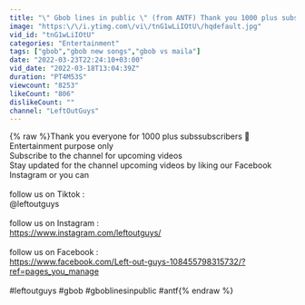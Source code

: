 ```yaml
---
title: "\" Gbob lines in public \" (from ANTF) Thank you 1000 plus subscribers 🙏 || left out guys"
image: "https:\/\/i.ytimg.com\/vi\/tnG1wLiIOtU\/hqdefault.jpg"
vid_id: "tnG1wLiIOtU"
categories: "Entertainment"
tags: ["gbob","gbob new songs","gbob vs maila"]
date: "2022-03-23T22:24:10+03:00"
vid_date: "2022-03-18T13:04:39Z"
duration: "PT4M53S"
viewcount: "8253"
likeCount: "806"
dislikeCount: ""
channel: "LeftOutGuys"
---
```

{% raw %}Thank you everyone for 1000 plus subssubscribers 🙂<br />Entertainment purpose only<br />Subscribe to the channel for upcoming videos <br />Stay updated for the channel upcoming videos by liking our Facebook Instagram or you can<br /><br />follow us on Tiktok :<br />@leftoutguys<br /><br />follow us on Instagram : <br /><a rel="nofollow" target="blank" href="https://www.instagram.com/leftoutguys/">https://www.instagram.com/leftoutguys/</a><br /><br />follow us on Facebook :<br /><a rel="nofollow" target="blank" href="https://www.facebook.com/Left-out-guys-108455798315732/?ref=pages_you_manage">https://www.facebook.com/Left-out-guys-108455798315732/?ref=pages_you_manage</a><br /><br />#leftoutguys #gbob #gboblinesinpublic #antf{% endraw %}
